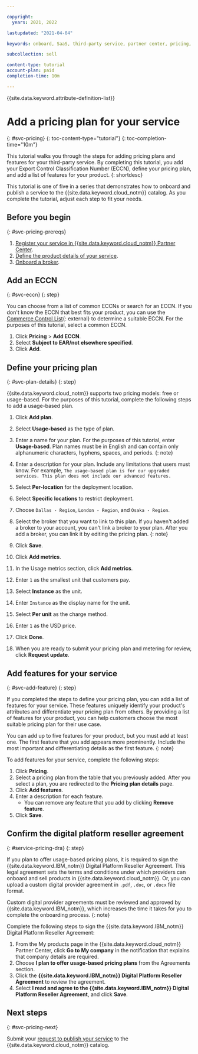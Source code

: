 ```yaml
---

copyright:
  years: 2021, 2022

lastupdated: "2021-04-04"

keywords: onboard, SaaS, third-party service, partner center, pricing, usage, metering, plan, free, feature

subcollection: sell

content-type: tutorial
account-plan: paid
completion-time: 10m 

---
```


{{site.data.keyword.attribute-definition-list}}


# Add a pricing plan for your service
{: #svc-pricing}
{: toc-content-type="tutorial"} 
{: toc-completion-time="10m"} 

This tutorial walks you through the steps for adding pricing plans and features for your third-party service. By completing this tutorial, you add your Export Control Classification Number (ECCN), define your pricing plan, and add a list of features for your product. 
{: shortdesc}

This tutorial is one of five in a series that demonstrates how to onboard and publish a service to the {{site.data.keyword.cloud_notm}} catalog. As you complete the tutorial, adjust each step to fit your needs.

## Before you begin
{: #svc-pricing-prereqs}

1. [Register your service in {{site.data.keyword.cloud_notm}} Partner Center](/docs/sell?topic=sell-svc-register).
1. [Define the product details of your service](/docs/sell?topic=sell-svc-define).
1. [Onboard a broker](/docs/sell?topic=sell-broker-onboard).

## Add an ECCN
{: #svc-eccn}
{: step}

You can choose from a list of common ECCNs or search for an ECCN. If you don't know the ECCN that best fits your product, you can use the [Commerce Control List](https://www.bis.doc.gov/index.php/licensing/commerce-control-list-classification/export-control-classification-number-eccn){: external} to determine a suitable ECCN. For the purposes of this tutorial, select a common ECCN. 

1. Click **Pricing** > **Add ECCN**.
1. Select **Subject to EAR/not elsewhere specified**. 
1. Click **Add**.

## Define your pricing plan
{: #svc-plan-details}
{: step}

{{site.data.keyword.cloud_notm}} supports two pricing models: free or usage-based. For the purposes of this tutorial, complete the following steps to add a usage-based plan. 

1. Click **Add plan**.
1. Select **Usage-based** as the type of plan.
1. Enter a name for your plan. For the purposes of this tutorial, enter **Usage-based**.
   Plan names must be in English and can contain only alphanumeric characters, hyphens, spaces, and periods.
   {: note}

1. Enter a description for your plan. Include any limitations that users must know. For example, 
   `The usage-based plan is for our upgraded services. This plan does not include our advanced features.`
1. Select **Per-location** for the deployment location. 
1. Select **Specific locations** to restrict deployment. 
1. Choose `Dallas - Region`, `London - Region`, and `Osaka - Region`.
1. Select the broker that you want to link to this plan. 
    If you haven't added a broker to your account, you can't link a broker to your plan. After you add a broker, you can link it by editing the pricing plan. 
    {: note}

1. Click **Save**. 
1. Click **Add metrics**.
1. In the Usage metrics section, click **Add metrics**.
1. Enter `1` as the smallest unit that customers pay. 
1. Select **Instance** as the unit. 
1. Enter `Instance` as the display name for the unit.
1. Select **Per unit** as the charge method. 
1. Enter `1` as the USD price.
1. Click **Done**.
1. When you are ready to submit your pricing plan and metering for review, click **Request update**. 

    
## Add features for your service
{: #svc-add-feature}
{: step}

If you completed the steps to define your pricing plan, you can add a list of features for your service. These features uniquely identify your product's attributes and differentiate your pricing plan from others. By providing a list of features for your product, you can help customers choose the most suitable pricing plan for their use case. 

You can add up to five features for your product, but you must add at least one. The first feature that you add appears more prominently. Include the most important and differentiating details as the first feature. 
{: note}
  
To add features for your service, complete the following steps:

1. Click **Pricing**.
1. Select a pricing plan from the table that you previously added. After you select a plan, you are redirected to the **Pricing plan details** page.
1. Click **Add features**.
1. Enter a description for each feature.
   - You can remove any feature that you add by clicking **Remove feature**.
1. Click **Save**.

## Confirm the digital platform reseller agreement
{: #service-pricing-dra}
{: step}

If you plan to offer usage-based pricing plans, it is required to sign the {{site.data.keyword.IBM_notm}} Digital Platform Reseller Agreement. This legal agreement sets the terms and conditions under which providers can onboard and sell products in {{site.data.keyword.cloud_notm}}. Or, you can upload a custom digital provider agreement in `.pdf`, `.doc`, or `.docx` file format. 

Custom digital provider agreements must be reviewed and approved by {{site.data.keyword.IBM_notm}}, which increases the time it takes for you to complete the onboarding process. 
{: note}

Complete the following steps to sign the {{site.data.keyword.IBM_notm}} Digital Platform Reseller Agreement:

1. From the My products page in the {{site.data.keyword.cloud_notm}} Partner Center, click **Go to My company** in the notification that explains that company details are required.
1. Choose **I plan to offer usage-based pricing plans** from the Agreements section. 
1. Click the **{{site.data.keyword.IBM_notm}} Digital Platform Reseller Agreement** to review the agreement. 
1. Select **I read and agree to the {{site.data.keyword.IBM_notm}} Digital Platform Reseller Agreement**, and click **Save**.

## Next steps
{: #svc-pricing-next}

Submit your [request to publish your service](/docs/sell?topic=sell-svc-publish) to the {{site.data.keyword.cloud_notm}} catalog.


